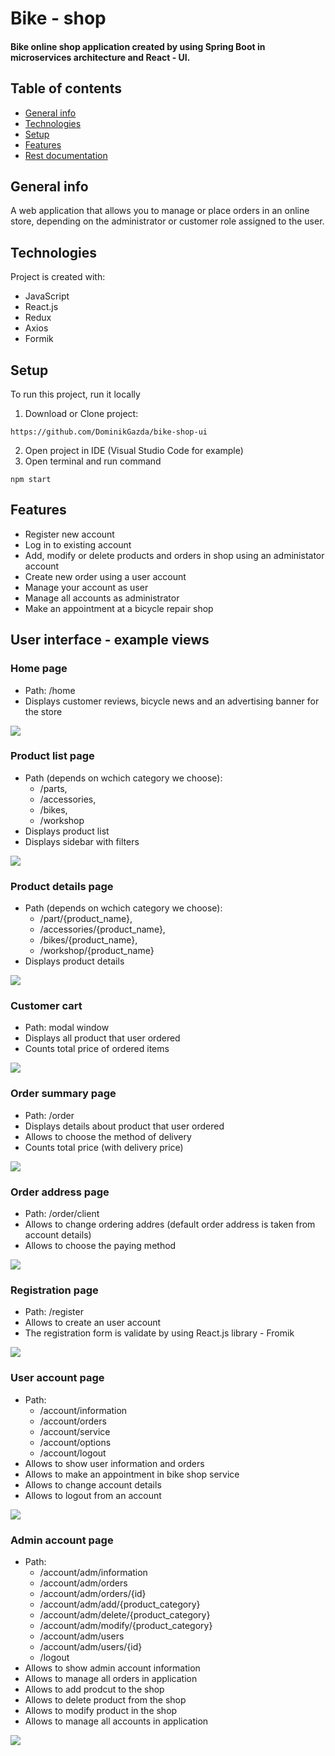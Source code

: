 # Bike - shop 
#### Bike online shop application created by using Spring Boot in microservices architecture and React - UI. 
## Table of contents
* [General info](#general-info)
* [Technologies](#technologies)
* [Setup](#setup)
* [Features](#Features)
* [Rest documentation](#rest-documentation)

## General info
A web application that allows you to manage or place orders in an online store, depending on the administrator or customer role assigned to the user.

## Technologies
Project is created with:
* JavaScript
* React.js
* Redux
* Axios
* Formik

## Setup
To run this project, run it locally

1. Download or Clone project:
```
https://github.com/DominikGazda/bike-shop-ui
```
2. Open project in IDE (Visual Studio Code for example)
3. Open terminal and run command
```
npm start
```
## Features
* Register new account
* Log in to existing account
* Add, modify or delete products and orders in shop using an administator account
* Create new order using a user account
* Manage your account as user
* Manage all accounts as administrator
* Make an appointment at a bicycle repair shop

## User interface - example views
### Home page
* Path: /home
* Displays customer reviews, bicycle news and an advertising banner for the store
<img src = "https://github.com/DominikGazda/bike-shop-ui/blob/develop/images/home.png" />

### Product list page
* Path (depends on wchich category we choose): 
    - /parts,
    - /accessories,
    - /bikes,
    - /workshop 
* Displays product list
* Displays sidebar with filters
<img src = "https://github.com/DominikGazda/bike-shop-ui/blob/develop/images/parts.png" />

### Product details page
* Path (depends on wchich category we choose): 
    - /part/{product_name}, 
    - /accessories/{product_name},
    - /bikes/{product_name}, 
    - /workshop/{product_name} 
* Displays product details
<img src = "https://github.com/DominikGazda/bike-shop-ui/blob/develop/images/details.png" />

### Customer cart
* Path: modal window
* Displays all product that user ordered
* Counts total price of ordered items
<img src = "https://github.com/DominikGazda/bike-shop-ui/blob/develop/images/cart.png" />

### Order summary page
* Path: /order
* Displays details about product that user ordered
* Allows to choose the method of delivery
* Counts total price (with delivery price)
<img src = "https://github.com/DominikGazda/bike-shop-ui/blob/develop/images/order-summary.png" />

### Order address page
* Path: /order/client
* Allows to change ordering addres (default order address is taken from account details)
* Allows to choose the paying method
<img src = "https://github.com/DominikGazda/bike-shop-ui/blob/develop/images/order-details.png" />

### Registration page
* Path: /register
* Allows to create an user account
* The registration form is validate by using React.js library - Fromik
<img src = "https://github.com/DominikGazda/bike-shop-ui/blob/develop/images/registration.png" />

### User account page
* Path: 
    - /account/information
    - /account/orders
    - /account/service
    - /account/options
    - /account/logout
* Allows to show user information and orders
* Allows to make an appointment in bike shop service
* Allows to change account details
* Allows to logout from an account
<img src = "https://github.com/DominikGazda/bike-shop-ui/blob/develop/images/user.png" />

### Admin account page
* Path: 
    - /account/adm/information
    - /account/adm/orders
    - /account/adm/orders/{id}
    - /account/adm/add/{product_category}
    - /account/adm/delete/{product_category}
    - /account/adm/modify/{product_category}
    - /account/adm/users
    - /account/adm/users/{id}
    - /logout
* Allows to show admin account information
* Allows to manage all orders in application
* Allows to add prodcut to the shop
* Allows to delete product from the shop
* Allows to modify product in the shop
* Allows to manage all accounts in application
<img src = "https://github.com/DominikGazda/bike-shop-ui/blob/develop/images/admin.png" />

